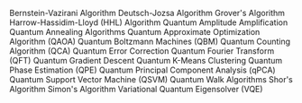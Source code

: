 
Bernstein-Vazirani Algorithm
Deutsch-Jozsa Algorithm
Grover's Algorithm
Harrow-Hassidim-Lloyd (HHL) Algorithm
Quantum Amplitude Amplification
Quantum Annealing Algorithms
Quantum Approximate Optimization Algorithm (QAOA)
Quantum Boltzmann Machines (QBM)
Quantum Counting Algorithm (QCA)
Quantum Error Correction
Quantum Fourier Transform (QFT)
Quantum Gradient Descent
Quantum K-Means Clustering
Quantum Phase Estimation (QPE)
Quantum Principal Component Analysis (qPCA)
Quantum Support Vector Machine (QSVM)
Quantum Walk Algorithms
Shor's Algorithm
Simon's Algorithm
Variational Quantum Eigensolver (VQE)